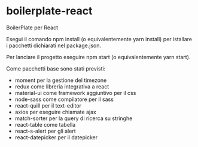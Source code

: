 # boilerplate-react
BoilerPlate per React

Esegui il comando npm install (o equivalentemente yarn install) per istallare i pacchetti dichiarati nel package.json.

Per lanciare il progetto eseguire npm start (o equivalentemente yarn start).

Come pacchetti base sono stati previsti:
- moment per la gestione del timezone
- redux come libreria integrativa a react
- material-ui come framework aggiuntivo per il css
- node-sass come compilatore per il sass
- react-quill per il text-editor
- axios per eseguire chiamate ajax
- match-sorter per la query di ricerca su stringhe
- react-table come tabella
- react-s-alert per gli alert
- react-datepicker per il datepicker